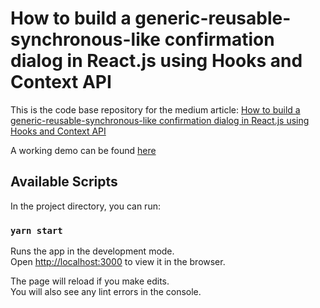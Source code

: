 # How to build a generic-reusable-synchronous-like confirmation dialog in React.js using Hooks and Context API

This is the code base repository for the medium article: [How to build a generic-reusable-synchronous-like confirmation dialog in React.js using Hooks and Context API](https://levelup.gitconnected.com/how-to-build-a-generic-reusable-synchronous-like-confirmation-dialog-in-react-js-71e32dfa495c)

A working demo can be found [here](https://royeeshemesh.github.io/confirmation-dialog-react-hooks/)  

## Available Scripts

In the project directory, you can run:

### `yarn start` 

Runs the app in the development mode.\
Open [http://localhost:3000](http://localhost:3000) to view it in the browser.

The page will reload if you make edits.\
You will also see any lint errors in the console.

